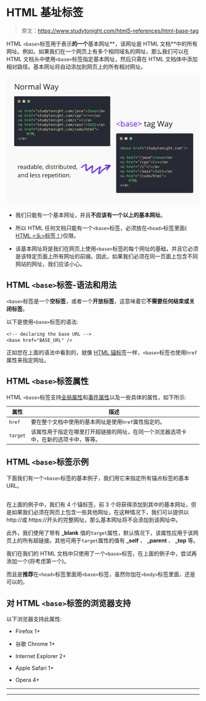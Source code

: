 # HTML 基址标签

> 原文：<https://www.studytonight.com/html5-references/html-base-tag>

HTML `<base>`标签用于表示**的一个**基本网址**，该网址是 HTML 文档**中的所有网址。例如，如果我们在一个网页上有多个相同域名的网址，那么我们可以在 HTML 文档头中使用`<base>`标签指定基本网址，然后只需在 HTML 文档体中添加相对路径。基本网址将自动添加到网页上的所有相对网址。

![HTML base tag example](img/dbc37ebd993b593da2739b6fa3e2545b.png)

*   我们只能有一个基本网址，并且**不应该有一个以上的基本网址**。

*   所以 HTML 任何文档只能有一个`<base>`标签，必须放在`<head>`标签里面( [HTML <头>标签！](https://www.studytonight.com/html5-references/html-head-tag))仅限。

*   该基本网址将是我们在网页上使用`<base>`标签的每个网址的基础，并且它必须是该特定页面上所有网址的前缀。因此，如果我们必须在同一页面上包含不同网站的网址，我们应该小心。

## HTML `<base>`标签-语法和用法

`<base>`标签是一个**空标签**，或者一个**开放标签**，这意味着它**不需要任何结束或关闭标签**。

以下是使用`<base>`标签的语法:

```
<!-- declaring the base URL -->
<base href="BASE_URL" />
```

正如您在上面的语法中看到的，就像 [HTML 锚标签](https://www.studytonight.com/html5-references/html-a-tag)一样，`<base>`标签也使用`href`属性来指定网址。

## HTML `<base>`标签属性

HTML `<base>`标签支持[全局属性](https://www.studytonight.com/html5-references/html-global-attributes)和[事件属性](https://www.studytonight.com/html5-references/html-event-attributes)以及一些具体的属性，如下所示:

| **属性** | **描述** |
| --- | --- |
| `href` | 要在整个文档中使用的基本网址是使用`href`属性指定的。 |
| `target` | 该属性用于指定在哪里打开超链接的网址，在同一个浏览器选项卡中，在新的选项卡中，等等。 |

## HTML `<base>`标签示例

下面我们有一个`<base>`标签的基本例子，我们用它来指定所有锚点标签的基本 URL。

## 

在上面的例子中，我们有 4 个锚标签，前 3 个将获得添加到其中的基本网址，但是如果我们必须在网页上包含一些其他网址，在这种情况下，我们可以提供以 http://或 https://开头的完整网址，那么基本网址将不会添加到该网址中。

此外，我们使用了带有 **_blank** 值的`target`属性，默认情况下，该属性应用于该网页上的所有超链接。其他可用于`target`属性的值有 **_self** 、 **_parent** 、 **_top** 等。

我们在我们的 HTML 文档中只使用了一个`<base>`标签，在上面的例子中，尝试再添加一个(将考虑第一个)。

而且是**推荐**在`<head>`标签里面用`<base>`标签，虽然你加在`<body>`标签里面，还是可以的。

## 对 HTML `<base>`标签的浏览器支持

以下浏览器支持此属性:

*   Firefox 1+

*   谷歌 Chrome 1+

*   Internet Explorer 2+

*   Apple Safari 1+

*   Opera 4+

* * *

* * *